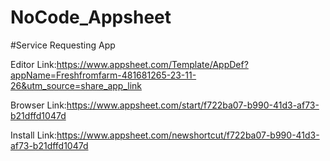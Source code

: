 # NoCode_Appsheet

#Service Requesting App

Editor Link:https://www.appsheet.com/Template/AppDef?appName=Freshfromfarm-481681265-23-11-26&utm_source=share_app_link

Browser Link:https://www.appsheet.com/start/f722ba07-b990-41d3-af73-b21dffd1047d

Install Link:https://www.appsheet.com/newshortcut/f722ba07-b990-41d3-af73-b21dffd1047d

